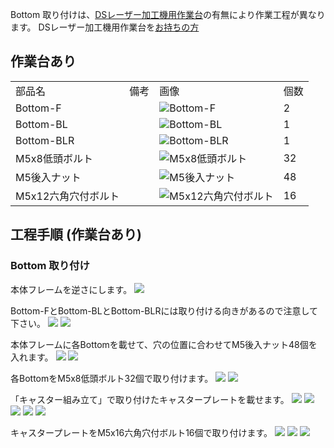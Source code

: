 Bottom 取り付けは、[DSレーザー加工機用作業台](https://shop.smartdiys.com/products/detail.php?product_id=836)の有無により作業工程が異なります。
DSレーザー加工機用作業台を[お持ちの方](/manual/fabool-laser-ds-ver4-bottom-mount/)

## 作業台あり

<table class="packing-list">
    <tbody>
        <tr>
            <td>部品名</td>
            <td>備考</td>
            <td class="packing-img">画像</td>
            <td>個数</td>
        </tr>
        <tr>
            <td>Bottom-F</td>
            <td></td>
            <td><img src="./images/packing/049.jpg" alt="Bottom-F"/></td>
            <td>2</td>
        </tr>
        <tr>
            <td>Bottom-BL</td>
            <td></td>
            <td><img src="./images/packing/113.jpg" alt="Bottom-BL"/></td>
            <td>1</td>
        </tr>
        <tr>
            <td>Bottom-BLR</td>
            <td></td>
            <td><img src="./images/packing/050.jpg" alt="Bottom-BLR"/></td>
            <td>1</td>
        </tr>
        <tr>
            <td>M5x8低頭ボルト</td>
            <td></td>
            <td><img src="./images/packing/145.jpg" alt="M5x8低頭ボルト"/></td>
            <td>32</td>
        </tr>
        <tr>
            <td>M5後入ナット</td>
            <td></td>
            <td><img src="./images/packing/139.jpg" alt="M5後入ナット"/></td>
            <td>48</td>
        </tr>
        <tr>
            <td>M5x12六角穴付ボルト</td>
            <td></td>
            <td><img src="./images/packing/105.jpg" alt="M5x12六角穴付ボルト"/></td>
            <td>16</td>
        </tr>
    </tbody>
</table>

## 工程手順 (作業台あり)

### Bottom 取り付け

本体フレームを逆さにします。
<img src="./images/013-2/000.jpg"/>

Bottom-FとBottom-BLとBottom-BLRには取り付ける向きがあるので注意して下さい。
<img src="./images/013-2/001.jpg"/>
<img src="./images/013-2/002.jpg"/>

本体フレームに各Bottomを載せて、穴の位置に合わせてM5後入ナット48個を入れます。
<img src="./images/013-2/003.jpg"/>
<img src="./images/013-2/004.jpg"/>

各BottomをM5x8低頭ボルト32個で取り付けます。
<img src="./images/013-2/005.jpg"/>
<img src="./images/013-2/006.jpg"/>

「キャスター組み立て」で取り付けたキャスタープレートを載せます。
<img src="./images/013-2/007.jpg"/>
<img src="./images/013-2/008.jpg"/>
<img src="./images/013-2/009.jpg"/>
<img src="./images/013-2/010.jpg"/>
<img src="./images/013-2/011.jpg"/>

キャスタープレートをM5x16六角穴付ボルト16個で取り付けます。
<img src="./images/013-2/012.jpg"/>
<img src="./images/013-2/013.jpg"/>
<img src="./images/013-2/014.jpg"/>
